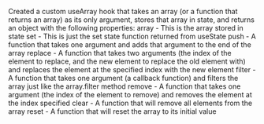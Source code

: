 Created a custom useArray hook that takes an array (or a function that returns an array) as its only argument, stores that array in state, and returns an object with the following properties:
array - This is the array stored in state
set - This is just the set state function returned from useState
push - A function that takes one argument and adds that argument to the end of the array
replace - A function that takes two arguments (the index of the element to replace, and the new element to replace the old element with) and replaces the element at the specified index with the new element
filter - A function that takes one argument (a callback function) and filters the array just like the array.filter method
remove - A function that takes one argument (the index of the element to remove) and removes the element at the index specified
clear - A function that will remove all elements from the array
reset - A function that will reset the array to its initial value